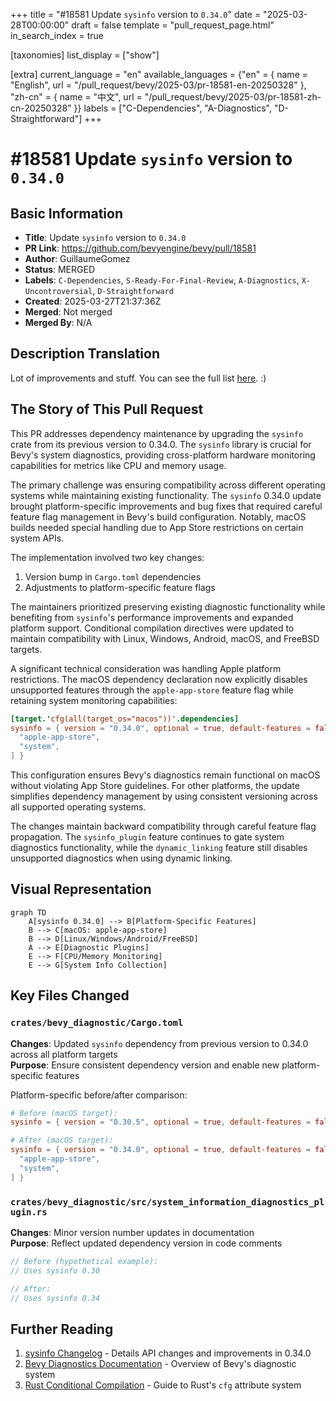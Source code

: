 +++
title = "#18581 Update `sysinfo` version to `0.34.0`"
date = "2025-03-28T00:00:00"
draft = false
template = "pull_request_page.html"
in_search_index = true

[taxonomies]
list_display = ["show"]

[extra]
current_language = "en"
available_languages = {"en" = { name = "English", url = "/pull_request/bevy/2025-03/pr-18581-en-20250328" }, "zh-cn" = { name = "中文", url = "/pull_request/bevy/2025-03/pr-18581-zh-cn-20250328" }}
labels = ["C-Dependencies", "A-Diagnostics", "D-Straightforward"]
+++

# #18581 Update `sysinfo` version to `0.34.0`

## Basic Information
- **Title**: Update `sysinfo` version to `0.34.0`
- **PR Link**: https://github.com/bevyengine/bevy/pull/18581
- **Author**: GuillaumeGomez
- **Status**: MERGED
- **Labels**: `C-Dependencies`, `S-Ready-For-Final-Review`, `A-Diagnostics`, `X-Uncontroversial`, `D-Straightforward`
- **Created**: 2025-03-27T21:37:36Z
- **Merged**: Not merged
- **Merged By**: N/A

## Description Translation
Lot of improvements and stuff. You can see the full list [here](https://github.com/GuillaumeGomez/sysinfo/blob/master/CHANGELOG.md). :)

## The Story of This Pull Request

This PR addresses dependency maintenance by upgrading the `sysinfo` crate from its previous version to 0.34.0. The `sysinfo` library is crucial for Bevy's system diagnostics, providing cross-platform hardware monitoring capabilities for metrics like CPU and memory usage.

The primary challenge was ensuring compatibility across different operating systems while maintaining existing functionality. The `sysinfo` 0.34.0 update brought platform-specific improvements and bug fixes that required careful feature flag management in Bevy's build configuration. Notably, macOS builds needed special handling due to App Store restrictions on certain system APIs.

The implementation involved two key changes:
1. Version bump in `Cargo.toml` dependencies
2. Adjustments to platform-specific feature flags

The maintainers prioritized preserving existing diagnostic functionality while benefiting from `sysinfo`'s performance improvements and expanded platform support. Conditional compilation directives were updated to maintain compatibility with Linux, Windows, Android, macOS, and FreeBSD targets.

A significant technical consideration was handling Apple platform restrictions. The macOS dependency declaration now explicitly disables unsupported features through the `apple-app-store` feature flag while retaining system monitoring capabilities:

```toml
[target.'cfg(all(target_os="macos"))'.dependencies]
sysinfo = { version = "0.34.0", optional = true, default-features = false, features = [
  "apple-app-store",
  "system",
] }
```

This configuration ensures Bevy's diagnostics remain functional on macOS without violating App Store guidelines. For other platforms, the update simplifies dependency management by using consistent versioning across all supported operating systems.

The changes maintain backward compatibility through careful feature flag propagation. The `sysinfo_plugin` feature continues to gate system diagnostics functionality, while the `dynamic_linking` feature still disables unsupported diagnostics when using dynamic linking.

## Visual Representation

```mermaid
graph TD
    A[sysinfo 0.34.0] --> B[Platform-Specific Features]
    B --> C[macOS: apple-app-store]
    B --> D[Linux/Windows/Android/FreeBSD]
    A --> E[Diagnostic Plugins]
    E --> F[CPU/Memory Monitoring]
    E --> G[System Info Collection]
```

## Key Files Changed

### `crates/bevy_diagnostic/Cargo.toml`
**Changes**: Updated `sysinfo` dependency from previous version to 0.34.0 across all platform targets  
**Purpose**: Ensure consistent dependency version and enable new platform-specific features

Platform-specific before/after comparison:
```toml
# Before (macOS target):
sysinfo = { version = "0.30.5", optional = true, default-features = false, features = [...] }

# After (macOS target):
sysinfo = { version = "0.34.0", optional = true, default-features = false, features = [
  "apple-app-store",
  "system",
] }
```

### `crates/bevy_diagnostic/src/system_information_diagnostics_plugin.rs`
**Changes**: Minor version number updates in documentation  
**Purpose**: Reflect updated dependency version in code comments

```rust
// Before (hypothetical example):
// Uses sysinfo 0.30

// After:
// Uses sysinfo 0.34
```

## Further Reading
1. [sysinfo Changelog](https://github.com/GuillaumeGomez/sysinfo/blob/master/CHANGELOG.md) - Details API changes and improvements in 0.34.0
2. [Bevy Diagnostics Documentation](https://docs.rs/bevy_diagnostic/latest/bevy_diagnostic/) - Overview of Bevy's diagnostic system
3. [Rust Conditional Compilation](https://doc.rust-lang.org/reference/conditional-compilation.html) - Guide to Rust's `cfg` attribute system